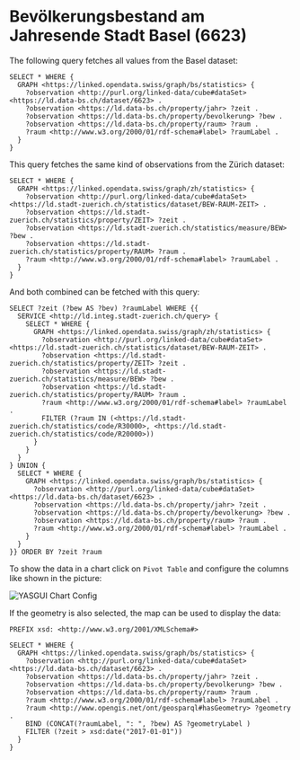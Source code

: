 # Bevölkerungsbestand am Jahresende Stadt Basel (6623)

The following query fetches all values from the Basel dataset:

```
SELECT * WHERE {
  GRAPH <https://linked.opendata.swiss/graph/bs/statistics> {
    ?observation <http://purl.org/linked-data/cube#dataSet> <https://ld.data-bs.ch/dataset/6623> .
    ?observation <https://ld.data-bs.ch/property/jahr> ?zeit .
    ?observation <https://ld.data-bs.ch/property/bevolkerung> ?bew .
    ?observation <https://ld.data-bs.ch/property/raum> ?raum .
    ?raum <http://www.w3.org/2000/01/rdf-schema#label> ?raumLabel .
  }
}
```

This query fetches the same kind of observations from the Zürich dataset:

```
SELECT * WHERE {
  GRAPH <https://linked.opendata.swiss/graph/zh/statistics> {
    ?observation <http://purl.org/linked-data/cube#dataSet> <https://ld.stadt-zuerich.ch/statistics/dataset/BEW-RAUM-ZEIT> .
    ?observation <https://ld.stadt-zuerich.ch/statistics/property/ZEIT> ?zeit .
    ?observation <https://ld.stadt-zuerich.ch/statistics/measure/BEW> ?bew .
    ?observation <https://ld.stadt-zuerich.ch/statistics/property/RAUM> ?raum .
    ?raum <http://www.w3.org/2000/01/rdf-schema#label> ?raumLabel .
  }
}
```

And both combined can be fetched with this query:

```
SELECT ?zeit (?bew AS ?bev) ?raumLabel WHERE {{
  SERVICE <http://ld.integ.stadt-zuerich.ch/query> {
    SELECT * WHERE {
      GRAPH <https://linked.opendata.swiss/graph/zh/statistics> {
        ?observation <http://purl.org/linked-data/cube#dataSet> <https://ld.stadt-zuerich.ch/statistics/dataset/BEW-RAUM-ZEIT> .
        ?observation <https://ld.stadt-zuerich.ch/statistics/property/ZEIT> ?zeit .
        ?observation <https://ld.stadt-zuerich.ch/statistics/measure/BEW> ?bew .
        ?observation <https://ld.stadt-zuerich.ch/statistics/property/RAUM> ?raum .
        ?raum <http://www.w3.org/2000/01/rdf-schema#label> ?raumLabel .
        FILTER (?raum IN (<https://ld.stadt-zuerich.ch/statistics/code/R30000>, <https://ld.stadt-zuerich.ch/statistics/code/R20000>))
      }
    }
  }
} UNION {
  SELECT * WHERE {
    GRAPH <https://linked.opendata.swiss/graph/bs/statistics> {
      ?observation <http://purl.org/linked-data/cube#dataSet> <https://ld.data-bs.ch/dataset/6623> .
      ?observation <https://ld.data-bs.ch/property/jahr> ?zeit .
      ?observation <https://ld.data-bs.ch/property/bevolkerung> ?bew .
      ?observation <https://ld.data-bs.ch/property/raum> ?raum .
      ?raum <http://www.w3.org/2000/01/rdf-schema#label> ?raumLabel .
    }
  }
}} ORDER BY ?zeit ?raum
```

To show the data in a chart click on `Pivot Table` and configure the columns like shown in the picture:

![YASGUI Chart Config](https://cdn.rawgit.com/StataBS/ld-pipeline/master/examples/yasgui-chart-config.png)

If the geometry is also selected, the map can be used to display the data:

```
PREFIX xsd: <http://www.w3.org/2001/XMLSchema#>

SELECT * WHERE {
  GRAPH <https://linked.opendata.swiss/graph/bs/statistics> {
    ?observation <http://purl.org/linked-data/cube#dataSet> <https://ld.data-bs.ch/dataset/6623> .
    ?observation <https://ld.data-bs.ch/property/jahr> ?zeit .
    ?observation <https://ld.data-bs.ch/property/bevolkerung> ?bew .
    ?observation <https://ld.data-bs.ch/property/raum> ?raum .
    ?raum <http://www.w3.org/2000/01/rdf-schema#label> ?raumLabel .
    ?raum <http://www.opengis.net/ont/geosparql#hasGeometry> ?geometry .
    BIND (CONCAT(?raumLabel, ": ", ?bew) AS ?geometryLabel )
    FILTER (?zeit > xsd:date("2017-01-01"))
  }
}
```